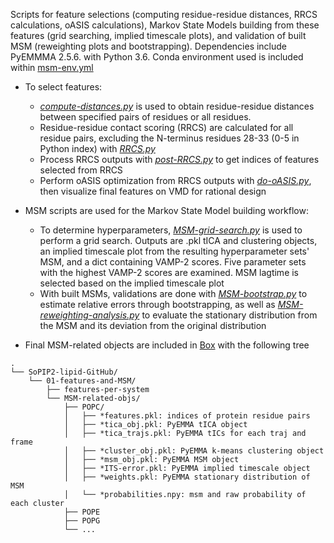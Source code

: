 Scripts for feature selections (computing residue-residue distances, RRCS calculations, oASIS calculations), Markov State Models building from these features (grid searching, implied timescale plots), and validation of built MSM (reweighting plots and bootstrapping). Dependencies include PyEMMMA 2.5.6. with Python 3.6. Conda environment used is included within [msm-env.yml](msm-env.yml)

- To select features:
  - [*compute-distances.py*](compute-distances.py) is used to obtain residue-residue distances between specified pairs of residues or all residues.
  - Residue-residue contact scoring (RRCS) are calculated for all residue pairs, excluding the N-terminus residues 28-33 (0-5 in Python index) with [*RRCS.py*](RRCS.py)
  - Process RRCS outputs with [*post-RRCS.py*](post-RRCS.py) to get indices of features selected from RRCS
  - Perform oASIS optimization from RRCS outputs with [*do-oASIS.py*](do-oASIS.py), then visualize final features on VMD for rational design
  
- MSM scripts are used for the Markov State Model building workflow:
  - To determine hyperparameters, [*MSM-grid-search.py*](MSM-grid-search.py) is used to perform a grid search. Outputs are .pkl tICA and clustering objects, an implied timescale plot from the resulting hyperparameter sets' MSM, and a dict containing VAMP-2 scores. Five parameter sets with the highest VAMP-2 scores are examined. MSM lagtime is selected based on the implied timescale plot
  - With built MSMs, validations are done with [*MSM-bootstrap.py*](MSM-bootstrap.py) to estimate relative errors through bootstrapping, as well as [*MSM-reweighting-analysis.py*](MSM-reweighting-analysis.py) to evaluate the stationary distribution from the MSM and its deviation from the original distribution

- Final MSM-related objects are included in [Box](https://uofi.box.com/s/uc33gid1jhyuc0oru8tr30to3x9kyj8z) with the following tree

```
.
└── SoPIP2-lipid-GitHub/
    └── 01-features-and-MSM/
        ├── features-per-system
        └── MSM-related-objs/
            ├── POPC/
            │   ├── *features.pkl: indices of protein residue pairs
            │   ├── *tica_obj.pkl: PyEMMA tICA object
            │   ├── *tica_trajs.pkl: PyEMMA tICs for each traj and frame
            │   ├── *cluster_obj.pkl: PyEMMA k-means clustering object
            │   ├── *msm_obj.pkl: PyEMMA MSM object
            │   ├── *ITS-error.pkl: PyEMMA implied timescale object
            │   ├── *weights.pkl: PyEMMA stationary distribution of MSM
            │   └── *probabilities.npy: msm and raw probability of each cluster
            ├── POPE
            ├── POPG
            └── ...
